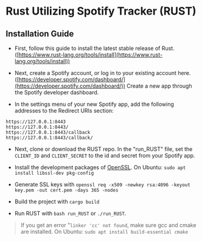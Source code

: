 # Rust Utilizing Spotify Tracker (RUST)

## Installation Guide
- First, follow this guide to install the latest stable release of Rust.  ([https://www.rust-lang.org/tools/install](https://www.rust-lang.org/tools/install))

- Next, create a Spotify account, or log in to your existing account here. ([https://developer.spotify.com/dashboard/](https://developer.spotify.com/dashboard/))
Create a new app through the Spotify developer dashboard.

- In the settings menu of your new Spotify app, add the following addresses to the Redirect URIs section:
```
https://127.0.0.1:8443
https://127.0.0.1:8443/
https://127.0.0.1:8443/callback
https://127.0.0.1:8443/callback/
```

- Next, clone or download the RUST repo. In the "run_RUST" file, set the `CLIENT_ID` and `CLIENT_SECRET` to the id and secret from your Spotify app.

- Install the development packages of [OpenSSL](https://www.openssl.org/source/). On Ubuntu:
`sudo apt install libssl-dev pkg-config`

- Generate SSL keys with 
`openssl req -x509 -newkey rsa:4096 -keyout key.pem -out cert.pem -days 365 -nodes`

- Build the project with `cargo build`
- Run RUST with `bash run_RUST` or `./run_RUST`.

> If you get an error "`linker 'cc' not found`, make sure gcc and cmake are installed.
> On Ubuntu: `sudo apt install build-essential cmake`
